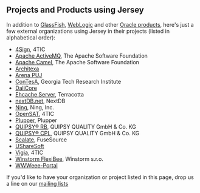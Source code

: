 ## Projects and Products using Jersey

In addition to [GlassFish][gf], [WebLogic][wls] and other [Oracle products][oracle],
here's just a few external organizations using Jersey in their projects (listed in
alphabetical order):

* [4Sign](http://4tic.com/en/foursign), 4TIC
* [Apache ActiveMQ](http://activemq.apache.org/), The Apache Software Foundation
* [Apache Camel](http://camel.apache.org/), The Apache Software Foundation
* [Architexa](http://www.architexa.com)
* [Arena PUJ](http://kenai.com/projects/puj/pages/Home)
* [ConTesA](https://contesa.ittl.gtri.org/), Georgia Tech Research Institute
* [DaliCore](http://java.net/projects/dalicore)
* [Ehcache Server](http://ehcache.org/documentation/cache_server.html), Terracotta
* [nextDB.net](http://nextdb.net/), NextDB
* [Ning](http://www.ning.com/), Ning, Inc.
* [OpenSAT](http://4tic.com/en/opensat), 4TIC
* [Plupper](http://www.plupper.com), Plupper
* [QUIPSY® RB](http://www.quipsy.de/en/caq-software/products/failure-management/quipsy-rb.html), QUIPSY QUALITY GmbH & Co. KG
* [QUIPSY® CPL](http://www.quipsy.de/en/caq-software/products/advanced-quality-planning/quipsy-cpl.html), QUIPSY QUALITY GmbH & Co. KG
* [Scalate](http://scalate.fusesource.org/), FuseSource
* [UShareSoft](https://www.usharesoft.com/)
* [Vigia](http://4tic.com/en/vigia), 4TIC
* [Winstorm FlexiBee](http://www.winstrom.eu/), Winstorm s.r.o.
* [WWWeee-Portal](http://www.wwweee-portal.org/)

If you'd like to have your organization or project listed in this page, drop us a line on our
[mailing lists][mail]

[gf]: http://glassfish.java.net/
[wls]: http://www.oracle.com/technetwork/middleware/weblogic/overview/index.html
[oracle]: http://www.oracle.com/us/products/index.html#menu-products-n-services

[mail]: mailing.html
